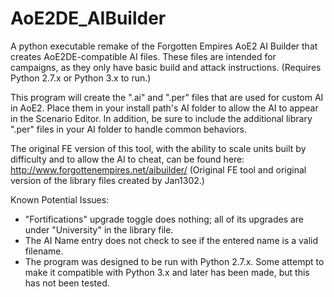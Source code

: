 # AoE2DE_AIBuilder
A python executable remake of the Forgotten Empires AoE2 AI Builder that creates AoE2DE-compatible AI files. These files are intended for campaigns, as they only have basic build and attack instructions. (Requires Python 2.7.x or Python 3.x to run.)

This program will create the ".ai" and ".per" files that are used for custom AI in AoE2. Place them in your install path's AI folder to allow the AI to appear in the Scenario Editor. In addition, be sure to include the additional library ".per" files in your AI folder to handle common behaviors.

The original FE version of this tool, with the ability to scale units built by difficulty and to allow the AI to cheat, can be found here: http://www.forgottenempires.net/aibuilder/
(Original FE tool and original version of the library files created by Jan1302.)

Known Potential Issues:
- "Fortifications" upgrade toggle does nothing; all of its upgrades are under "University" in the library file.
- The AI Name entry does not check to see if the entered name is a valid filename.
- The program was designed to be run with Python 2.7.x. Some attempt to make it compatible with Python 3.x and later has been made, but this has not been tested.
